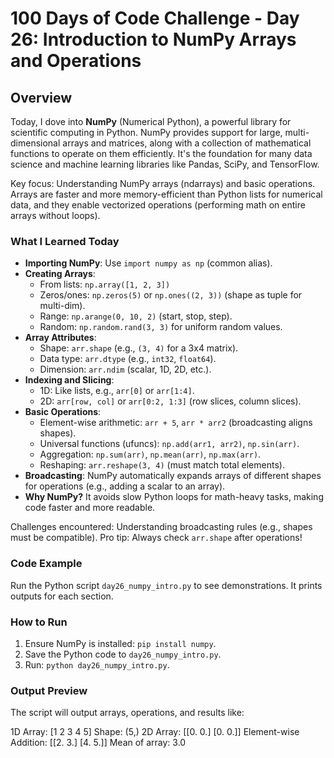 # 100 Days of Code Challenge - Day 26: Introduction to NumPy Arrays and Operations

## Overview
Today, I dove into **NumPy** (Numerical Python), a powerful library for scientific computing in Python. NumPy provides support for large, multi-dimensional arrays and matrices, along with a collection of mathematical functions to operate on them efficiently. It's the foundation for many data science and machine learning libraries like Pandas, SciPy, and TensorFlow.

Key focus: Understanding NumPy arrays (ndarrays) and basic operations. Arrays are faster and more memory-efficient than Python lists for numerical data, and they enable vectorized operations (performing math on entire arrays without loops).

### What I Learned Today
- **Importing NumPy**: Use `import numpy as np` (common alias).
- **Creating Arrays**:
  - From lists: `np.array([1, 2, 3])`
  - Zeros/ones: `np.zeros(5)` or `np.ones((2, 3))` (shape as tuple for multi-dim).
  - Range: `np.arange(0, 10, 2)` (start, stop, step).
  - Random: `np.random.rand(3, 3)` for uniform random values.
- **Array Attributes**:
  - Shape: `arr.shape` (e.g., `(3, 4)` for a 3x4 matrix).
  - Data type: `arr.dtype` (e.g., `int32`, `float64`).
  - Dimension: `arr.ndim` (scalar, 1D, 2D, etc.).
- **Indexing and Slicing**:
  - 1D: Like lists, e.g., `arr[0]` or `arr[1:4]`.
  - 2D: `arr[row, col]` or `arr[0:2, 1:3]` (row slices, column slices).
- **Basic Operations**:
  - Element-wise arithmetic: `arr + 5`, `arr * arr2` (broadcasting aligns shapes).
  - Universal functions (ufuncs): `np.add(arr1, arr2)`, `np.sin(arr)`.
  - Aggregation: `np.sum(arr)`, `np.mean(arr)`, `np.max(arr)`.
  - Reshaping: `arr.reshape(3, 4)` (must match total elements).
- **Broadcasting**: NumPy automatically expands arrays of different shapes for operations (e.g., adding a scalar to an array).
- **Why NumPy?** It avoids slow Python loops for math-heavy tasks, making code faster and more readable.

Challenges encountered: Understanding broadcasting rules (e.g., shapes must be compatible). Pro tip: Always check `arr.shape` after operations!

### Code Example
Run the Python script `day26_numpy_intro.py` to see demonstrations. It prints outputs for each section.

### How to Run
1. Ensure NumPy is installed: `pip install numpy`.
2. Save the Python code to `day26_numpy_intro.py`.
3. Run: `python day26_numpy_intro.py`.

### Output Preview
The script will output arrays, operations, and results like:

1D Array: [1 2 3 4 5] Shape: (5,) 2D Array: [[0. 0.] [0. 0.]] Element-wise Addition: [[2. 3.] [4. 5.]] Mean of array: 3.0

